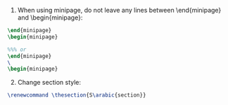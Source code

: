 1. When using minipage, do not leave any lines between \end{minipage} and \begin{minipage}:
```latex
\end{minipage}
\begin{minipage}

%%% or
\end{minipage}
\
\begin{minipage}
```

2. Change section style:
```latex
\renewcommand \thesection{S\arabic{section}}
```

